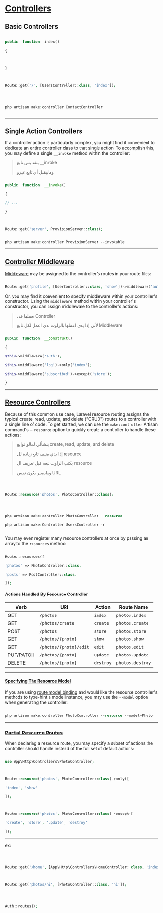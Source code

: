 ﻿# [Controllers](https://laravel.com/docs/8.x/controllers)

## Basic Controllers

```php

public  function  index()

{



}



Route::get('/', [UsersController::class, 'index']);


```

```php



php artisan make:controller ContactController



```

---

## Single Action Controllers

If a controller action is particularly complex, you might find it convenient to dedicate an entire controller class to that single action. To accomplish this, you may define a single `__invoke` method within the controller:

> بنفذ بس تابع \_\_invoke
>
> ومابيقبل أي تابع غيرو

```php

public  function  __invoke()

{

// ...

}



Route::get('server', ProvisionServer::class);

```

```php

php artisan make:controller ProvisionServer --invokable

```

---

## [Controller Middleware](https://laravel.com/docs/8.x/controllers#controller-middleware)

[Middleware](https://laravel.com/docs/8.x/middleware) may be assigned to the controller's routes in your route files:

```php

Route::get('profile', [UserController::class, 'show'])->middleware('auth');

```

Or, you may find it convenient to specify middleware within your controller's constructor. Using the `middleware` method within your controller's constructor, you can assign middleware to the controller's actions:

> بعملها في Controller
>
> لأني إذا بدي اعملها بالراوت بدي اعمل لكل تابع Middleware

```php

public  function  __construct()

{

$this->middleware('auth');

$this->middleware('log')->only('index');

$this->middleware('subscribed')->except('store');

}

```

---

## [Resource Controllers](https://laravel.com/docs/8.x/controllers#resource-controllers)

Because of this common use case, Laravel resource routing assigns the typical create, read, update, and delete ("CRUD") routes to a controller with a single line of code. To get started, we can use the `make:controller` Artisan command's `--resource` option to quickly create a controller to handle these actions:

> بنشألي لحالو توابع create, read, update, and delete
>
> إذا بدي ضيف تابع زيادة لل resource
>
> بكتب الراوت تبعه قبل تعريف ال resource
>
> ومابصير يكون نفس URL

```php



Route::resource('photos', PhotoController::class);

```

```php



php artisan make:controller PhotoController --resource

php artisan make:Controller UsersController -r



```

You may even register many resource controllers at once by passing an array to the `resources` method:

```php

Route::resources([

'photos' => PhotoController::class,

'posts' => PostController::class,

]);

```

#### Actions Handled By Resource Controller

| Verb      | URI                    | Action    | Route Name       |
| --------- | ---------------------- | --------- | ---------------- |
| GET       | `/photos`              | `index`   | `photos.index`   |
| GET       | `/photos/create`       | `create`  | `photos.create`  |
| POST      | `/photos`              | `store`   | `photos.store`   |
| GET       | `/photos/{photo}`      | `show`    | `photos.show`    |
| GET       | `/photos/{photo}/edit` | `edit`    | `photos.edit`    |
| PUT/PATCH | `/photos/{photo}`      | `update`  | `photos.update`  |
| DELETE    | `/photos/{photo}`      | `destroy` | `photos.destroy` |

---

#### [Specifying The Resource Model](https://laravel.com/docs/8.x/controllers#specifying-the-resource-model)

If you are using [route model binding](https://laravel.com/docs/8.x/routing#route-model-binding) and would like the resource controller's methods to type-hint a model instance, you may use the `--model` option when generating the controller:

```php

php artisan make:controller PhotoController --resource --model=Photo

```

---

### [Partial Resource Routes](https://laravel.com/docs/8.x/controllers#restful-partial-resource-routes)

When declaring a resource route, you may specify a subset of actions the controller should handle instead of the full set of default actions:

```php

use App\Http\Controllers\PhotoController;



Route::resource('photos', PhotoController::class)->only([

'index', 'show'

]);



Route::resource('photos', PhotoController::class)->except([

'create', 'store', 'update', 'destroy'

]);

```

---

ex:

```php



Route::get('/home', [App\Http\Controllers\HomeController::class, 'index'])->name('home');



Route::get('photos/hi', [PhotoController::class, 'hi']);




Auth::routes();

```
